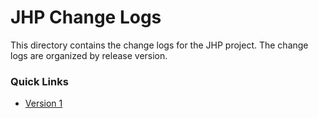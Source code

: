 # JHP Change Logs

This directory contains the change logs for the JHP project. The change logs are organized by release version.

### Quick Links

- [Version 1](v1.md)